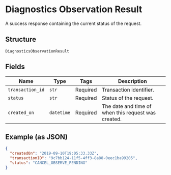 
# Diagnostics Observation Result

A success response containing the current status of the request.

## Structure

`DiagnosticsObservationResult`

## Fields

| Name | Type | Tags | Description |
|  --- | --- | --- | --- |
| `transaction_id` | `str` | Required | Transaction identifier. |
| `status` | `str` | Required | Status of the request. |
| `created_on` | `datetime` | Required | The date and time of when this request was created. |

## Example (as JSON)

```json
{
  "createdOn": "2019-09-10T19:05:33.33Z",
  "transactionID": "9c7bb124-11f5-4ff3-8a88-0eec1ba99205",
  "status": "CANCEL_OBSERVE_PENDING"
}
```

